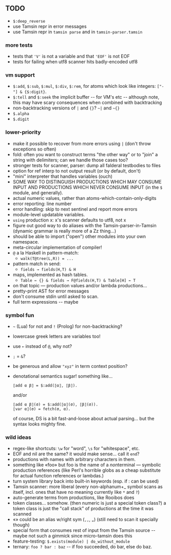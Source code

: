TODO
----

*   `$:deep_reverse`
*   use Tamsin repr in error messages
*   use Tamsin repr in `tamsin parse` and in `tamsin-parser.tamsin`

### more tests ###

*   tests that `'V'` is not a variable and that `'EOF'` is not EOF
*   tests for failing when utf8 scanner hits badly-encoded utf8

### vm support ###

*   `$:add`, `$:sub`, `$:mul`, `$:div`, `$:rem`, for atoms which look like
    integers: `["-"] & {$:digit}`.
*   `$:tell` and `$:seek` the implicit buffer -- for VM's etc -- although
    note, this may have scary consequences when combined with backtracking
*   non-backtracking versions of `|` and `{}`?  `~|` and `~{}`
*   `$.alpha`
*   `$.digit`

### lower-priority ###

*   make it possible to recover from more errors using `|` (don't throw
    exceptions so often)
*   fold: often you want to construct terms "the other way" or to "join"
    a string with delimiters; can we handle those cases too?
*   stronger tests for scanner, parser: dump all falderal testbodies to files
*   option for ref interp to not output result (or by default, don't)
*   "mini" interpreter that handles variables (ouch)
*   SOME WAY TO DISTINGUISH PRODUCTIONS WHICH MAY CONSUME INPUT AND
    PRODUCTIONS WHICH NEVER CONSUME INPUT (in the `$` module, and generally).
*   actual numeric values, rather than atoms-which-contain-only-digits
*   error reporting: line number
*   error handling: skip to next sentinel and report more errors
*   module-level updatable variables.
*   `using` production x: x's scanner defaults to utf8, not x
*   figure out good way to do aliases with the Tamsin-parser-in-Tamsin
    (dynamic grammar is really more of a Zz thing...)
*   should be able to import ("open") other modules into your own namespace.
*   meta-circular implementation of compiler!
*   `@` a la Haskell in pattern-match:
    *   `walk(T@tree(L,R)) = ...`
*   pattern match in send:
    *   `fields → fields(H,T) & H`
*   maps, implemented as hash tables.
    *   `Table ← {} & fields → F@fields(H,T) & Table[H] ← T`
*   on that topic — production values and/or lambda productions...
*   pretty-print AST for error messages
*   don't consume stdin until asked to scan.
*   full term expressions -- maybe

### symbol fun ###

*   `~` (Lua) for not and `!` (Prolog) for non-backtracking?
*   lowercase greek letters are variables too!
*   use `←` instead of `@`, why not?
*   `;` = `&`?
*   be generous and allow `"xyz"` in term context position?
*   denotational semantics sugar!  something like...
    
        ⟦add α β⟧ = $:add(⟦α⟧, ⟦β⟧).
    
    and/or

        ⟦add α β⟧(σ) = $:add(⟦α⟧(σ), ⟦β⟧(σ)).
        ⟦var α⟧(σ) = fetch(σ, α).

    of course, DS is a bit fast-and-loose about actual parsing...
    but the syntax looks mighty fine.

### wild ideas ###    

*   regex-like shortcuts: `\w` for "word", `\s` for "whitespace", etc.
*   EOF and nil are the same?  it would make sense... call it `end`?
*   productions with names with arbitrary characters in them.
*   something like «foo» but foo is the name of a *non*terminal — symbolic
    production references (like Perl's horrible globs as a cheap substitute
    for actual function references or lambdas.)
*   turn system library back into built-in keywords (esp. if : can be used)
*   Tamsin scanner: more liberal (every non-alphanum+_ symbol scans as itself,
    incl. ones that have no meaning currently like `*` and `?`)
*   auto-generate terms from productions, like Rooibos does
*   token classes... somehow.  (then numeric is just a special token class?)
    a token class is just the "call stack" of productions at the time it
    was scanned
*   «» could be an alias w/right sym (`,,`, `„`)
    (still need to scan it specially though)
*   special form that consumes rest of input from the Tamsin source --
    maybe not such a gimmick since micro-tamsin does this
*   feature-testing: `$.exists(module) | do_without_module`
*   ternary: `foo ? bar : baz` -- if foo succeeded, do bar, else do baz.
